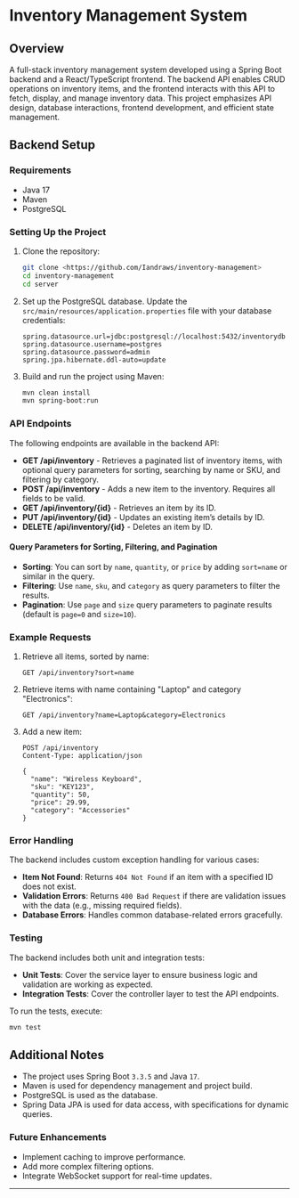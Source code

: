 
# Inventory Management System

## Overview
A full-stack inventory management system developed using a Spring Boot backend and a React/TypeScript frontend. The backend API enables CRUD operations on inventory items, and the frontend interacts with this API to fetch, display, and manage inventory data. This project emphasizes API design, database interactions, frontend development, and efficient state management.

## Backend Setup

### Requirements
- Java 17
- Maven
- PostgreSQL

### Setting Up the Project
1. Clone the repository:
    ```bash
    git clone <https://github.com/Iandraws/inventory-management>
    cd inventory-management
    cd server
    ```

2. Set up the PostgreSQL database. Update the `src/main/resources/application.properties` file with your database credentials:
    ```properties
    spring.datasource.url=jdbc:postgresql://localhost:5432/inventorydb
    spring.datasource.username=postgres
    spring.datasource.password=admin
    spring.jpa.hibernate.ddl-auto=update
    ```

3. Build and run the project using Maven:
    ```bash
    mvn clean install
    mvn spring-boot:run
    ```

### API Endpoints
The following endpoints are available in the backend API:

- **GET /api/inventory** - Retrieves a paginated list of inventory items, with optional query parameters for sorting, searching by name or SKU, and filtering by category.
- **POST /api/inventory** - Adds a new item to the inventory. Requires all fields to be valid.
- **GET /api/inventory/{id}** - Retrieves an item by its ID.
- **PUT /api/inventory/{id}** - Updates an existing item’s details by ID.
- **DELETE /api/inventory/{id}** - Deletes an item by ID.

#### Query Parameters for Sorting, Filtering, and Pagination
- **Sorting**: You can sort by `name`, `quantity`, or `price` by adding `sort=name` or similar in the query.
- **Filtering**: Use `name`, `sku`, and `category` as query parameters to filter the results.
- **Pagination**: Use `page` and `size` query parameters to paginate results (default is `page=0` and `size=10`).

### Example Requests
1. Retrieve all items, sorted by name:
    ```http
    GET /api/inventory?sort=name
    ```

2. Retrieve items with name containing "Laptop" and category "Electronics":
    ```http
    GET /api/inventory?name=Laptop&category=Electronics
    ```

3. Add a new item:
    ```http
    POST /api/inventory
    Content-Type: application/json

    {
      "name": "Wireless Keyboard",
      "sku": "KEY123",
      "quantity": 50,
      "price": 29.99,
      "category": "Accessories"
    }
    ```

### Error Handling
The backend includes custom exception handling for various cases:
- **Item Not Found**: Returns `404 Not Found` if an item with a specified ID does not exist.
- **Validation Errors**: Returns `400 Bad Request` if there are validation issues with the data (e.g., missing required fields).
- **Database Errors**: Handles common database-related errors gracefully.

### Testing
The backend includes both unit and integration tests:
- **Unit Tests**: Cover the service layer to ensure business logic and validation are working as expected.
- **Integration Tests**: Cover the controller layer to test the API endpoints.

To run the tests, execute:
```bash
mvn test
```

## Additional Notes
- The project uses Spring Boot `3.3.5` and Java `17`.
- Maven is used for dependency management and project build.
- PostgreSQL is used as the database.
- Spring Data JPA is used for data access, with specifications for dynamic queries.

### Future Enhancements
- Implement caching to improve performance.
- Add more complex filtering options.
- Integrate WebSocket support for real-time updates.

---
